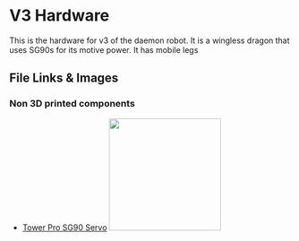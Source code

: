# V3 Hardware

This is the hardware for v3 of the daemon robot. It is a wingless dragon that uses SG90s for its motive power. It has mobile legs

## File Links & Images

### Non 3D printed components

- [Tower Pro SG90 Servo](http://a360.co/2rih2fV) <img src="https://pbs.twimg.com/media/DBIBAU5XkAA9t0I.jpg:small" width="200"/>

